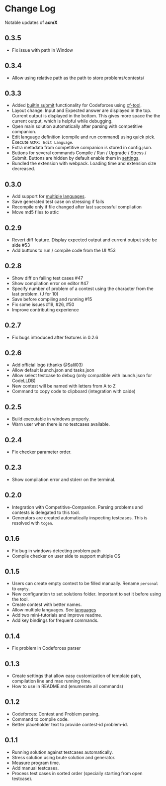 # Change Log

Notable updates of **acmX**

## 0.3.5

* Fix issue with path in Window

## 0.3.4

* Allow using relative path as the path to store problems/contests/

## 0.3.3

* Added [builtin submit](https://github.com/mfornet/acmx/wiki/Submit) functionality for Codeforces using [cf-tool](https://github.com/xalanq/cf-tool).
* Layout change. Input and Expected answer are displayed in the top. Current output is displayed in the bottom. This gives more space the the current output, which is helpful while debugging.
* Open main solution automatically after parsing with competitive companion.
* Edit language definition (compile and run command) using quick pick. Execute `ACMX: Edit Language`.
* Extra metadata from competitive companion is stored in config.json.
* Buttons for several commands Compile / Run / Upgrade / Stress / Submit. Buttons are hidden by default enable them in [settings](https://github.com/mfornet/acmx/wiki/Settings-And-Commands).
* Bundled the extension with webpack. Loading time and extension size decreased.

## 0.3.0

* Add support for [multiple languages](https://github.com/mfornet/acmx/wiki#custom-compile-and-run-command).
* Save generated test case on stressing if fails
* Recompile only if file changed after last successful compilation
* Move md5 files to attic

## 0.2.9

* Revert diff feature. Display expected output and current output side be side #53
* Add buttons to run / compile code from the UI #53

## 0.2.8

* Show diff on failing test cases #47
* Show compilation error on editor #47
* Specify number of problem of a contest using the character from the last problem. (J for 10)
* Save before compiling and running #15
* Fix some issues #19, #26, #50
* Improve contributing experience

## 0.2.7

* Fix bugs introduced after features in 0.2.6

## 0.2.6

* Add official logo (thanks @Salil03)
* Allow default launch.json and tasks.json
* Allow select testcase to debug (only compatible with launch.json for CodeLLDB)
* New contest will be named with letters from A to Z
* Command to copy code to clipboard (integration with caide)

## 0.2.5

* Build executable in windows properly.
* Warn user when there is no testcases available.

## 0.2.4

* Fix checker parameter order.

## 0.2.3

* Show compilation error and stderr on the terminal.

## 0.2.0

* Integration with Competitive-Companion. Parsing problems and contests is delegated to this tool.
* Generators are created automatically inspecting testcases. This is resolved with `tcgen`.

## 0.1.6

* Fix bug in windows detecting problem path
* Compile checker on user side to support multiple OS

## 0.1.5

* Users can create empty contest to be filled manually. Rename `personal` to `empty`.
* New configuration to set solutions folder. Important to set it before using the tool.
* Create contest with better names.
* Allow multiple languages. See [languages](doc/languages.md)
* Add two mini-tutorials and improve readme.
* Add key bindings for frequent commands.

## 0.1.4

* Fix problem in Codeforces parser

## 0.1.3

* Create settings that allow easy customization of template path, compilation line and max running time.
* How to use in README.md (enumerate all commands)

## 0.1.2

* Codeforces: Contest and Problem parsing.
* Command to compile code.
* Better placeholder text to provide contest-id problem-id.

## 0.1.1

* Running solution against testcases automatically.
* Stress solution using brute solution and generator.
* Measure program time.
* Add manual testcases.
* Process test cases in sorted order (specially starting from open testcase).
